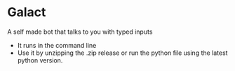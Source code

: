 # Galact
A self made bot that talks to you with typed inputs
- It runs in the command line
- Use it by unzipping the .zip release or run the python file using the latest python version.
